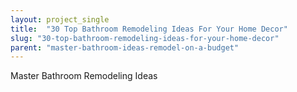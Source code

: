 ```yaml
---
layout: project_single
title:  "30 Top Bathroom Remodeling Ideas For Your Home Decor"
slug: "30-top-bathroom-remodeling-ideas-for-your-home-decor"
parent: "master-bathroom-ideas-remodel-on-a-budget"
---
```

Master Bathroom Remodeling Ideas